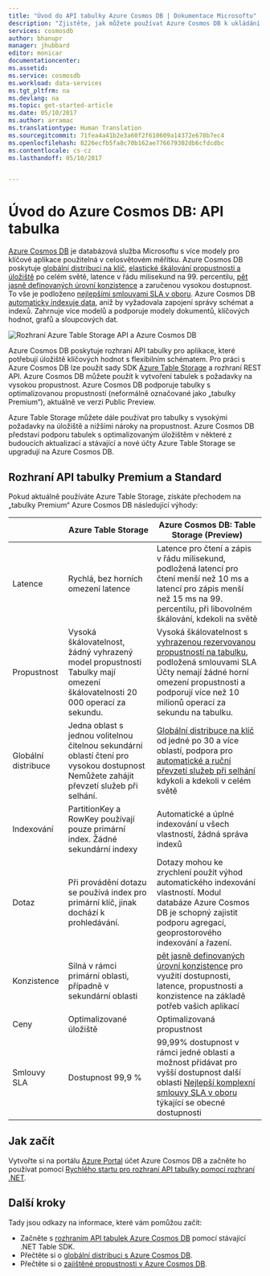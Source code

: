 ```yaml
---
title: "Úvod do API tabulky Azure Cosmos DB | Dokumentace Microsoftu"
description: "Zjistěte, jak můžete používat Azure Cosmos DB k ukládání a dotazování velkých objemů dat s klíčovými hodnotami s nízkou latencí pomocí oblíbených rozhraní API OSS MongoDB."
services: cosmosdb
author: bhanupr
manager: jhubbard
editor: monicar
documentationcenter: 
ms.assetid: 
ms.service: cosmosdb
ms.workload: data-services
ms.tgt_pltfrm: na
ms.devlang: na
ms.topic: get-started-article
ms.date: 05/10/2017
ms.author: arramac
ms.translationtype: Human Translation
ms.sourcegitcommit: 71fea4a41b2e3a60f2f610609a14372e678b7ec4
ms.openlocfilehash: 8226ecfb5fa8c70b162ae776679302db6cfdcdbc
ms.contentlocale: cs-cz
ms.lasthandoff: 05/10/2017


---
```

# <a name="introduction-to-azure-cosmos-db-table-api"></a>Úvod do Azure Cosmos DB: API tabulka

[Azure Cosmos DB](introduction.md) je databázová služba Microsoftu s více modely pro klíčové aplikace použitelná v celosvětovém měřítku. Azure Cosmos DB poskytuje [globální distribuci na klíč](../documentdb/documentdb-distribute-data-globally.md), [elastické škálování propustnosti a úložiště](partition-data.md) po celém světě, latence v řádu milisekund na 99. percentilu, [pět jasně definovaných úrovní konzistence](../documentdb/documentdb-consistency-levels.md) a zaručenou vysokou dostupnost. To vše je podloženo [nejlepšími smlouvami SLA v oboru](https://azure.microsoft.com/support/legal/sla/documentdb/v1_1/). Azure Cosmos DB [automaticky indexuje data](http://www.vldb.org/pvldb/vol8/p1668-shukla.pdf), aniž by vyžadovala zapojení správy schémat a indexů. Zahrnuje více modelů a podporuje modely dokumentů, klíčových hodnot, grafů a sloupcových dat. 

![Rozhraní Azure Table Storage API a Azure Cosmos DB](./media/table-introduction/premium-tables.png) 

Azure Cosmos DB poskytuje rozhraní API tabulky pro aplikace, které potřebují úložiště klíčových hodnot s flexibilním schématem. Pro práci s Azure Cosmos DB lze použít sady SDK [Azure Table Storage](../storage/storage-introduction.md) a rozhraní REST API. Azure Cosmos DB můžete použít k vytvoření tabulek s požadavky na vysokou propustnost. Azure Cosmos DB podporuje tabulky s optimalizovanou propustností (neformálně označované jako „tabulky Premium“), aktuálně ve verzi Public Preview. 

Azure Table Storage můžete dále používat pro tabulky s vysokými požadavky na úložiště a nižšími nároky na propustnost. Azure Cosmos DB představí podporu tabulek s optimalizovaným úložištěm v některé z budoucích aktualizací a stávající a nové účty Azure Table Storage se upgradují na Azure Cosmos DB.

## <a name="premium-and-standard-table-apis"></a>Rozhraní API tabulky Premium a Standard
Pokud aktuálně používáte Azure Table Storage, získáte přechodem na „tabulky Premium“ Azure Cosmos DB následující výhody:

|  | Azure Table Storage | Azure Cosmos DB: Table Storage (Preview) |
| --- | --- | --- |
| Latence | Rychlá, bez horních omezení latence | Latence pro čtení a zápis v řádu milisekund, podložená latencí pro čtení menší než 10 ms a latencí pro zápis menší než 15 ms na 99. percentilu, při libovolném škálování, kdekoli na světě |
| Propustnost | Vysoká škálovatelnost, žádný vyhrazený model propustnosti Tabulky mají omezení škálovatelnosti 20 000 operací za sekundu. | Vysoká škálovatelnost s [vyhrazenou rezervovanou propustností na tabulku](../documentdb/documentdb-request-units.md), podložená smlouvami SLA Účty nemají žádné horní omezení propustnosti a podporují více než 10 milionů operací za sekundu na tabulku. |
| Globální distribuce | Jedna oblast s jednou volitelnou čitelnou sekundární oblastí čtení pro vysokou dostupnost Nemůžete zahájit převzetí služeb při selhání. | [Globální distribuce na klíč](../documentdb/documentdb-distribute-data-globally.md) od jedné po 30 a více oblastí, podpora pro [automatické a ruční převzetí služeb při selhání](../documentdb/documentdb-regional-failovers.md) kdykoli a kdekoli v celém světě |
| Indexování | PartitionKey a RowKey používají pouze primární index. Žádné sekundární indexy | Automatické a úplné indexování u všech vlastností, žádná správa indexů |
| Dotaz | Při provádění dotazu se používá index pro primární klíč, jinak dochází k prohledávání. | Dotazy mohou ke zrychlení použít výhod automatického indexování vlastností. Modul databáze Azure Cosmos DB je schopný zajistit podporu agregací, geoprostorového indexování a řazení. |
| Konzistence | Silná v rámci primární oblasti, případně v sekundární oblasti | [pět jasně definovaných úrovní konzistence](../documentdb/documentdb-consistency-levels.md) pro využití dostupnosti, latence, propustnosti a konzistence na základě potřeb vašich aplikací |
| Ceny | Optimalizované úložiště  | Optimalizovaná propustnost |
| Smlouvy SLA | Dostupnost 99,9 % | 99,99% dostupnost v rámci jedné oblasti a možnost přidávat pro vyšší dostupnost další oblasti [Nejlepší komplexní smlouvy SLA v oboru](https://azure.microsoft.com/support/legal/sla/documentdb/v1_1/) týkající se obecné dostupnosti |

## <a name="how-to-get-started"></a>Jak začít

Vytvořte si na portálu [Azure Portal](https://portal.azure.com) účet Azure Cosmos DB a začněte ho používat pomocí [Rychlého startu pro rozhraní API tabulky pomocí rozhraní .NET](create-table-dotnet.md). 

## <a name="next-steps"></a>Další kroky

Tady jsou odkazy na informace, které vám pomůžou začít:
* Začněte s [rozhraním API tabulek Azure Cosmos DB](create-table-dotnet.md) pomocí stávající .NET Table SDK.
* Přečtěte si o [globální distribuci s Azure Cosmos DB](../documentdb/documentdb-distribute-data-globally.md).
* Přečtěte si o [zajištěné propustnosti v Azure Cosmos DB](../documentdb/documentdb-request-units.md).
